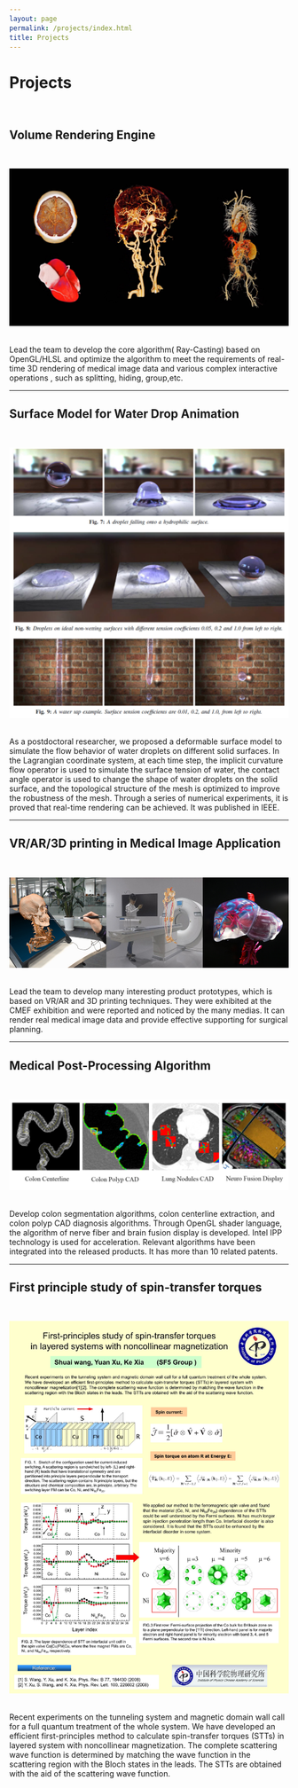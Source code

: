 ```yaml
---
layout: page
permalink: /projects/index.html
title: Projects
---
```


# Projects

<br>

## Volume Rendering Engine

<br>

![imageVolumerendering](images/volumerendering.jpg#pic_left)

<br>
Lead the team to develop the core algorithm( Ray-Casting) based on OpenGL/HLSL and optimize the algorithm to meet the requirements of real-time 3D rendering of medical image data and various complex interactive operations , such as splitting, hiding, group,etc.

---

##  Surface Model for Water Drop Animation
<br>

![](images/droplet.jpg#pic_left)

<br>
As a postdoctoral researcher, we proposed a deformable surface model to simulate the flow behavior of water droplets on different solid surfaces. In the Lagrangian coordinate system, at each time step, the implicit curvature flow operator is used to simulate the surface tension of water, the contact angle operator is used to change the shape of water droplets on the solid surface, and the topological structure of the mesh is optimized to improve the robustness of the mesh. Through a series of numerical experiments, it is proved that real-time rendering can be achieved.  It was published in IEEE.

---

## VR/AR/3D printing in Medical Image Application

<br>

![](images/vrar3dprinting.jpg#pic_left)

<br>
Lead the team to develop many interesting product prototypes, which is based on VR/AR and 3D printing techniques.  They were  exhibited at the CMEF exhibition and were reported and noticed by the many medias. It can render real medical image data and provide effective supporting for surgical planning. 


---

## Medical Post-Processing Algorithm

<br>

![](images/algorithm.jpg#pic_left)

<br>
Develop colon segmentation algorithms, colon centerline extraction, and colon polyp CAD diagnosis algorithms. Through OpenGL shader language, the algorithm of nerve fiber and brain fusion display is developed. Intel IPP technology is used for acceleration. Relevant algorithms have been integrated into the released products. It has more than 10 related patents.

---

## First principle study of spin-transfer torques

<br>

![](images/poster.jpg#pic_left)

<br>
Recent experiments on the tunneling system and magnetic domain wall call for a full quantum treatment of the whole system. We have developed an efficient first-principles method to calculate spin-transfer torques (STTs) in layered system with noncollinear magnetization. The complete scattering wave function is determined by matching the wave function in the scattering region with the Bloch states in the leads. The STTs are obtained with the aid of the scattering wave function. 

